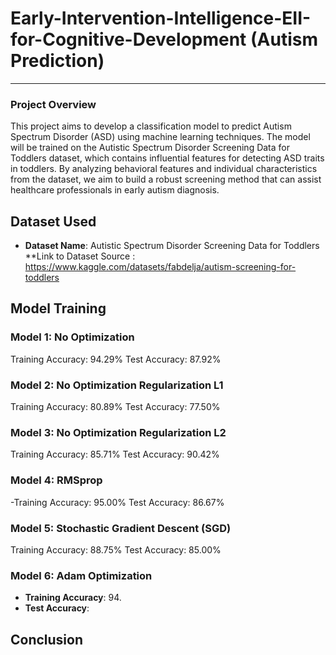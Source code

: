 # Early-Intervention-Intelligence-EII-for-Cognitive-Development (Autism Prediction)


---

### Project Overview
This project aims to develop a classification model to predict Autism Spectrum Disorder (ASD) using machine learning techniques. The model will be trained on the Autistic Spectrum Disorder Screening Data for Toddlers dataset, which contains influential features for detecting ASD traits in toddlers. By analyzing behavioral features and individual characteristics from the dataset, we aim to build a robust screening method that can assist healthcare professionals in early autism diagnosis.

## Dataset Used
- **Dataset Name**: Autistic Spectrum Disorder Screening Data for Toddlers
  **Link to Dataset Source : https://www.kaggle.com/datasets/fabdelja/autism-screening-for-toddlers


## Model Training
### Model 1: No Optimization
Training Accuracy: 94.29%
Test Accuracy: 87.92%

### Model 2: No Optimization Regularization L1
Training Accuracy: 80.89%
Test Accuracy: 77.50%

### Model 3: No Optimization Regularization L2
Training Accuracy: 85.71%
Test Accuracy: 90.42%

### Model 4:  RMSprop
-Training Accuracy: 95.00%
Test Accuracy: 86.67%

### Model 5: Stochastic Gradient Descent (SGD)
Training Accuracy: 88.75%
Test Accuracy: 85.00%


### Model 6: Adam Optimization
- **Training Accuracy**: 94.
- **Test Accuracy**:



## Conclusion
